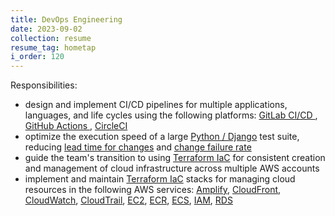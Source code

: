 ```yaml
---
title: DevOps Engineering
date: 2023-09-02
collection: resume
resume_tag: hometap
i_order: 120
---
```


Responsibilities:

- design and implement CI/CD pipelines for multiple applications, languages, and life cycles using
  the following platforms:
  [GitLab CI/CD <i class="fab fa-gitlab"></i>](https://docs.gitlab.com/ee/ci/pipelines/),
  [GitHub Actions <i class="fab fa-github"></i>](https://docs.github.com/en/actions),
  [CircleCI](https://circleci.com/)
- optimize the execution speed of a large [Python / Django](https://www.djangoproject.com/) test
  suite, reducing
  [lead time for changes](https://www.atlassian.com/devops/frameworks/devops-metrics) and
  [change failure rate](https://www.atlassian.com/devops/frameworks/devops-metrics)
- guide the team's transition to using
  [Terraform IaC](https://developer.hashicorp.com/terraform/tutorials/aws-get-started/infrastructure-as-code)
  for consistent creation and management of cloud infrastructure across multiple AWS accounts
- implement and maintain
  [Terraform IaC](https://developer.hashicorp.com/terraform/tutorials/aws-get-started/infrastructure-as-code)
  stacks for managing cloud resources in the following AWS services:
  [Amplify](https://aws.amazon.com/amplify/), [CloudFront](https://aws.amazon.com/cloudfront/),
  [CloudWatch](https://aws.amazon.com/cloudwatch/),
  [CloudTrail](https://aws.amazon.com/cloudtrail/), [EC2](https://aws.amazon.com/ec2/),
  [ECR](https://aws.amazon.com/ecr/), [ECS](https://aws.amazon.com/ecs/),
  [IAM](https://aws.amazon.com/iam/), [RDS](https://aws.amazon.com/rds/)
